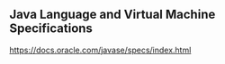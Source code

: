 

## Java Language and Virtual Machine Specifications

https://docs.oracle.com/javase/specs/index.html

